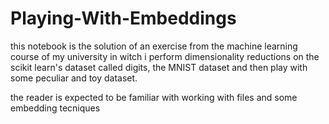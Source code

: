 # Playing-With-Embeddings

this notebook is the solution of an exercise from the machine learning course of my university in witch i perform dimensionality reductions on the scikit learn's dataset called digits, the MNIST dataset and then play with some peculiar and toy dataset.

the reader is expected to be familiar with working with files and some embedding tecniques
